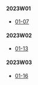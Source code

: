 #### 2023W01
- [01-07](../2023W01/01-07/English/README.md)
#### 2023W02
- [01-13](../2023W02/01-13/English/README.md)

#### 2023W03
- [01-16](../2023W03/01-16/English/README.md)
